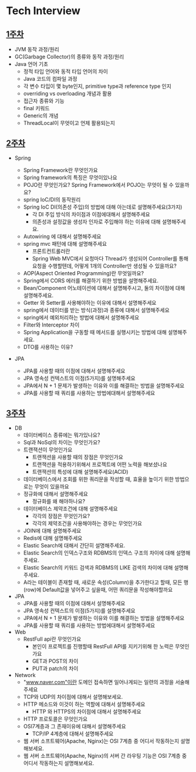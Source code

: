 # Tech Interview
## [1주차](https://github.com/ComputerScienceStudy/tech-interview/blob/main/PHM/Content/Week1.md)
- JVM 동작 과정/원리
- GC(Garbage Collector)의 종류와 동작 과정/원리
- Java 언어 기초
    - 정적 타입 언어와 동적 타입 언어의 차이
    - Java 코드의 컴파일 과정
    - 각 변수 타입이 몇 byte인지, primitive type과 reference type 인지
    - overriding vs overloading 개념과 활용
    - 접근자 종류와 기능
    - final 키워드
    - Generic의 개념
    - ThreadLocal이 무엇이고 언제 활용되는지

## [2주차](https://github.com/ComputerScienceStudy/tech-interview/blob/main/PHM/Content/Week2.md)
- Spring
  - Spring Framework란 무엇인가요
  - Spring framework의 특징은 무엇이있나요
  - POJO란 무엇인가요? Spring Framework에서 POJO는 무엇이 될 수 있을까요?
  - spring IoC/DI의 동작원리
  - Spring IoC DI(의존성 주입)의 방법에 대해 아는데로 설명해주세요(3가지)
    - 각 DI 주입 방식의 차이점과 이점에대해서 설명해주세요
    - 의존성과 설정값을 생성자 인자로 주입해야 하는 이유에 대해 설명해주세요.
  - Autowiring 에 대해서 설명해주세요
  - spring mvc 패턴에 대해 설명해주세요
    - 프론트컨트롤러란
    - Spring Web MVC에서 요청마다 Thread가 생성되어 Controller를 통해 요청을 수행할텐데, 어떻게 1개의 Controller만 생성될 수 있을까요?
  - AOP(Aspect Oriented Programming)란 무엇일까요?
  - Spring에서 CORS 에러를 해결하기 위한 방법을 설명해주세요.
  - Bean/Component 어노테이션에 대해서 설명해주시고, 둘의 차이점에 대해 설명해주세요.
  - Getter 와 Setter를 사용해야하는 이유에 대해서 설명해주세요
  - spring에서 데이터를 받는 방식(과정)과 종류에 대해서 설명해주세요
  - spring에서 예외처리하는 방법에 대해서 설명해주세요
  - Filter와 Interceptor 차이
  - Spring Application을 구동할 때 메서드를 실행시키는 방법에 대해 설명해주세요.
  - DTO를 사용하는 이유?


- JPA
  - JPA를 사용할 때의 이점에 대해서 설명해주세요
  - JPA 영속성 컨텍스트의 이점(5가지)를 설명해주세요
  - JPA에서 N + 1 문제가 발생하는 이유와 이를 해결하는 방법을 설명해주세요
  - JPA를 사용할 때 쿼리를 사용하는 방법에대해서 설명해주세요

## [3주차](https://github.com/ComputerScienceStudy/tech-interview/blob/main/PHM/Content/Week3.md)
- DB
  - 데이터베이스 종류에는 뭐가있나요?
  - Sql과 NoSql의 차이는 무엇인가요?
  - 트랜잭션이 무엇인가요
    - 트랜잭션을 사용할 때의 장점은 무엇인가요
    - 트랜잭션을 적용하기위해서 프로젝트에 어떤 노력을 해보셨나요
    - 트랜잭션의 특성에 대해 설명해주세요(ACID)
  - 데이터베이스에서 조회를 위한 쿼리문을 작성할 때, 효율을 높이기 위한 방법으로는 무엇이 있을까요
  - 정규화에 대해서 설명해주세요
    - 정규화를 왜 해야하나요?
  - 데이터베이스 제약조건에 대해 설명해주세요
    - 각각의 장점은 무엇인가요?
    - 각각의 제약조건을 사용해야하는 경우는 무엇인가요
  - JOIN에 대해 설명해주세요
  - Redis에 대해 설명해주세요
  - Elastic Search에 대해서 간단히 설명해주세요.
  - Elastic Search의 인덱스구조와 RDBMS의 인덱스 구조의 차이에 대해 설명해주세요.
  - Elastic Search의 키워드 검색과 RDBMS의 LIKE 검색의 차이에 대해 설명해주세요.
  - A라는 테이블이 존재할 때, 새로운 속성(Column)을 추가한다고 할때, 모든 행(row)에 Default값을 넣어주고 싶을때, 어떤 쿼리문을 작성해야할까요
- JPA
  - JPA를 사용할 때의 이점에 대해서 설명해주세요
  - JPA 영속성 컨텍스트의 이점(5가지)를 설명해주세요
  - JPA에서 N + 1 문제가 발생하는 이유와 이를 해결하는 방법을 설명해주세요
  - JPA를 사용할 때 쿼리를 사용하는 방법에대해서 설명해주세요
- Web
  - RestFull api란 무엇인가요
    - 본인이 프로젝트를 진행할때 RestFull API를 지키기위해 한 노력은 무엇인가요
    - GET과 POST의 차이
    - PUT과 patch의 차이
- Network
  - "www.naver.com"이란 도메인 접속하면 일어나게되는 일련의 과정을 서술해주세요
  - TCP와 UDP의 차이점에 대해서 설명해보세요.
  - HTTP 메소드와 이것이 하는 역할에 대해서 설명해주세요
    - HTTP 와 HTTPS의 차이점에 대해서 설명해주세요
  - HTTP 프로토콜은 무엇인가요
  - OSI7계층과 그 존재이유에 대해서 설명해주세요
    - TCP/IP 4계층에 대해서 설명해주세요
  - 웹 서버 소프트웨어(Apache, Nginx)는 OSI 7계층 중 어디서 작동하는지 설명해보세요.
  - 웹 서버 소프트웨어(Apache, Nginx)의 서버 간 라우팅 기능은 OSI 7계층 중 어디서 작동하는지 설명해보세요.
